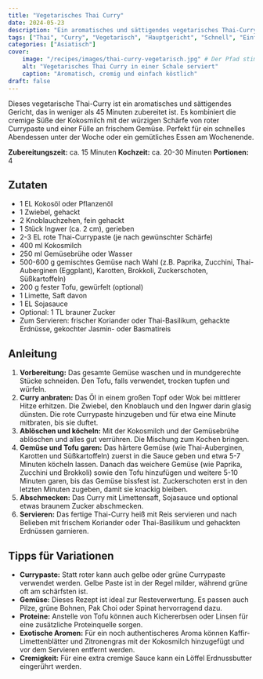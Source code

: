 ```yaml
---
title: "Vegetarisches Thai Curry"
date: 2024-05-23
description: "Ein aromatisches und sättigendes vegetarisches Thai-Curry mit Kokosmilch, roter Currypaste und viel frischem Gemüse."
tags: ["Thai", "Curry", "Vegetarisch", "Hauptgericht", "Schnell", "Einfach", "Kokosmilch", "Reis"]
categories: ["Asiatisch"]
cover:
    image: "/recipes/images/thai-curry-vegetarisch.jpg" # Der Pfad stimmt, wenn das Bild in /static/images/ liegt
    alt: "Vegetarisches Thai Curry in einer Schale serviert"
    caption: "Aromatisch, cremig und einfach köstlich"
draft: false
---
```


Dieses vegetarische Thai-Curry ist ein aromatisches und sättigendes Gericht, das in weniger als 45 Minuten zubereitet ist. Es kombiniert die cremige Süße der Kokosmilch mit der würzigen Schärfe von roter Currypaste und einer Fülle an frischem Gemüse. Perfekt für ein schnelles Abendessen unter der Woche oder ein gemütliches Essen am Wochenende.

**Zubereitungszeit:** ca. 15 Minuten
**Kochzeit:** ca. 20-30 Minuten
**Portionen:** 4

## Zutaten

- 1 EL Kokosöl oder Pflanzenöl
- 1 Zwiebel, gehackt
- 2 Knoblauchzehen, fein gehackt
- 1 Stück Ingwer (ca. 2 cm), gerieben
- 2-3 EL rote Thai-Currypaste (je nach gewünschter Schärfe)
- 400 ml Kokosmilch
- 250 ml Gemüsebrühe oder Wasser
- 500-600 g gemischtes Gemüse nach Wahl (z.B. Paprika, Zucchini, Thai-Auberginen (Eggplant), Karotten, Brokkoli, Zuckerschoten, Süßkartoffeln)
- 200 g fester Tofu, gewürfelt (optional)
- 1 Limette, Saft davon
- 1 EL Sojasauce
- Optional: 1 TL brauner Zucker
- Zum Servieren: frischer Koriander oder Thai-Basilikum, gehackte Erdnüsse, gekochter Jasmin- oder Basmatireis

## Anleitung

1. **Vorbereitung:** Das gesamte Gemüse waschen und in mundgerechte Stücke schneiden. Den Tofu, falls verwendet, trocken tupfen und würfeln.
2. **Curry anbraten:** Das Öl in einem großen Topf oder Wok bei mittlerer Hitze erhitzen. Die Zwiebel, den Knoblauch und den Ingwer darin glasig dünsten. Die rote Currypaste hinzugeben und für etwa eine Minute mitbraten, bis sie duftet.
3. **Ablöschen und köcheln:** Mit der Kokosmilch und der Gemüsebrühe ablöschen und alles gut verrühren. Die Mischung zum Kochen bringen.
4. **Gemüse und Tofu garen:** Das härtere Gemüse (wie Thai-Auberginen, Karotten und Süßkartoffeln) zuerst in die Sauce geben und etwa 5-7 Minuten köcheln lassen. Danach das weichere Gemüse (wie Paprika, Zucchini und Brokkoli) sowie den Tofu hinzufügen und weitere 5-10 Minuten garen, bis das Gemüse bissfest ist. Zuckerschoten erst in den letzten Minuten zugeben, damit sie knackig bleiben.
5. **Abschmecken:** Das Curry mit Limettensaft, Sojasauce und optional etwas braunem Zucker abschmecken.
6. **Servieren:** Das fertige Thai-Curry heiß mit Reis servieren und nach Belieben mit frischem Koriander oder Thai-Basilikum und gehackten Erdnüssen garnieren.

## Tipps für Variationen

* **Currypaste:** Statt roter kann auch gelbe oder grüne Currypaste verwendet werden. Gelbe Paste ist in der Regel milder, während grüne oft am schärfsten ist.
* **Gemüse:** Dieses Rezept ist ideal zur Resteverwertung. Es passen auch Pilze, grüne Bohnen, Pak Choi oder Spinat hervorragend dazu.
* **Proteine:** Anstelle von Tofu können auch Kichererbsen oder Linsen für eine zusätzliche Proteinquelle sorgen.
* **Exotische Aromen:** Für ein noch authentischeres Aroma können Kaffir-Limettenblätter und Zitronengras mit der Kokosmilch hinzugefügt und vor dem Servieren entfernt werden.
* **Cremigkeit:** Für eine extra cremige Sauce kann ein Löffel Erdnussbutter eingerührt werden.